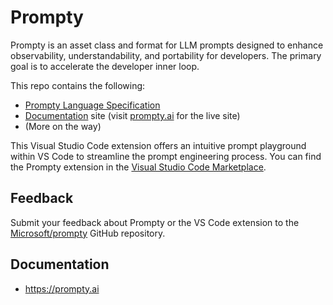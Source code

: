 # Prompty

Prompty is an asset class and format for LLM prompts designed to enhance observability, understandability, and portability for developers. The primary goal is to accelerate the developer inner loop.

This repo contains the following:

- [Prompty Language Specification](Prompty.yaml)
- [Documentation](https://github.com/microsoft/prompty/tree/main/web) site (visit [prompty.ai](https://prompty.ai) for the live site)
- (More on the way)

This Visual Studio Code extension offers an intuitive prompt playground within VS Code to streamline the prompt engineering process. You can find the Prompty extension in the [Visual Studio Code Marketplace](https://marketplace.visualstudio.com/items?itemName=ms-toolsai.prompty).

## Feedback
Submit your feedback about Prompty or the VS Code extension to the [Microsoft/prompty](https://github.com/microsoft/prompty/issues) GitHub repository.

## Documentation
* https://prompty.ai
